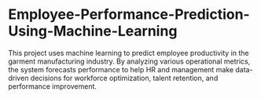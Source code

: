 # Employee-Performance-Prediction-Using-Machine-Learning
This project uses machine learning to predict employee productivity in the garment manufacturing industry. By analyzing various operational metrics, the system forecasts performance to help HR and management make data-driven decisions for workforce optimization, talent retention, and performance improvement.
